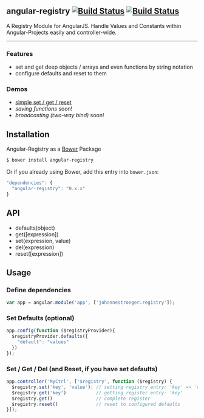 ## angular-registry [![Build Status](https://travis-ci.org/johannestroeger/angular-registry.png?branch=master)](https://travis-ci.org/johannestroeger/angular-registry) [![Build Status](https://travis-ci.org/johannestroeger/angular-registry.png?branch=unstable)](https://travis-ci.org/johannestroeger/angular-registry)
A Registry Module for AngularJS. Handle Values and Constants within Angular-Projects easily and controller-wide.
***

### Features 
* set and get deep objects / arrays and even functions by string notation
* configure defaults and reset to them

### Demos
* [simple set / get / reset](http://plnkr.co/edit/aYy6Akic3rZN1zQ0Tea1?p=preview)
* *saving functions* soon!
* *broadcasting (two-way bind)* soon!

## Installation
Angular-Registry as a [Bower](http://bower.io/) Package
```sh
$ bower install angular-registry
```
Or if you already using Bower, add this entry into `bower.json`:

```javascript
"dependencies": {
  "angular-registry": "0.x.x"
}
```
## API
* defaults(object)
* get([expression])
* set(expression, value)
* del(expression)
* reset([expression])

## Usage

### Define dependencies
```javascript
var app = angular.module('app', ['johannestroeger.registry']);
```

### Set Defaults (optional) 
```javascript
app.config(function ($registryProvider){
  $registryProvider.defaults({
    "default": "values"
  })
});

```
### Set / Get / Del (and Reset, if you have set defaults)
```javascript
app.controller('MyCtrl', ['$registry', function ($registry) {
  $registry.set('key', 'value'); // setting registry entry: 'key' => 'value'
  $registry.get('key')           // getting register entry: 'key'
  $registry.get()                // complete register 
  $registry.reset()              // reset to configured defaults
}]);

```
